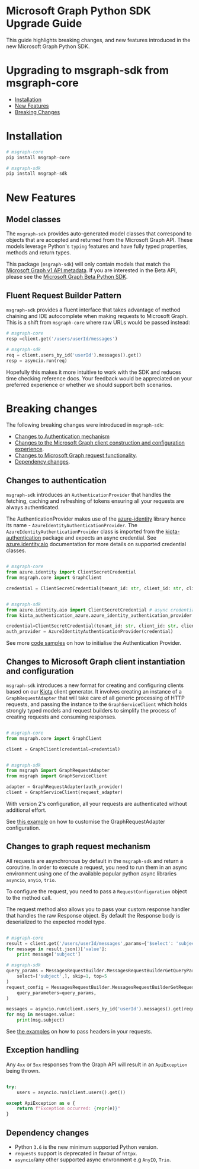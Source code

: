 # Microsoft Graph Python SDK Upgrade Guide

This guide highlights breaking changes, and new features introduced in the new Microsoft Graph Python SDK.

# Upgrading to msgraph-sdk from msgraph-core

- [Installation](#installation)
- [New Features](#new-features)
- [Breaking Changes](#breaking-changes)

# Installation

```py
# msgraph-core
pip install msgraph-core

# msgraph-sdk
pip install msgraph-sdk
```

# New Features

## Model classes

The `msgraph-sdk` provides auto-generated model classes that correspond to objects that are accepted and returned from the Microsoft Graph API. These models leverage Python's `typing` features and have fully typed properties, methods and return types.

This package (`msgraph-sdk`) will only contain models that match the [Microsoft Graph v1 API metadata](https://graph.microsoft.com/v1.0/$metadata). If you are interested in the Beta API, please see the [Microsoft Graph Beta Python SDK](https://github.com/microsoftgraph/msgraph-sdk-beta-python).

## Fluent Request Builder Pattern
`msgraph-sdk` provides a fluent interface that takes advantage of method chaining and IDE autocomplete when making requests to Microsoft Graph. This is a shift from `msgraph-core` where raw URLs would be passed instead:

```py
# msgraph-core
resp =client.get('/users/userId/messages')

# msgraph-sdk
req = client.users_by_id('userId').messages().get()
resp = asyncio.run(req)
```

Hopefully this makes it more intuitive to work with the SDK and reduces time checking reference docs. Your feedback would be appreciated on your preferred experience or whether we should support both scenarios.

# Breaking changes

The following breaking changes were introduced in `msgraph-sdk`:

- [Changes to Authentication mechanism](#changes-to-authentication)
- [Changes to the Microsoft Graph client construction and configuration experience](#changes-to-graph-client-instantiation-and-configuration).
- [Changes to Microsoft Graph request functionality](#changes-to-graph-request-functionality).
- [Dependency changes](#dependency-changes).

## Changes to authentication
`msgraph-sdk` introduces an `AuthenticationProvider` that handles the fetching, caching and refreshing of tokens ensuring all your requests are always authenticated.

The AuthenticationProvider makes use of the [azure-identity](https://github.com/Azure/azure-sdk-for-python/tree/main/sdk/identity/azure-identity) library hence its name - `AzureIdentityAuthenticationProvider`. The `AzureIdentityAuthenticationProvider` class is imported from the [kiota-authentication](https://github.com/microsoft/kiota-authentication-azure-python) package and expects an async credential. See [azure.identity.aio](https://aka.ms/azsdk/python/identity/aio/docs) documentation for more details on supported credential classes.

```py

# msgraph-core
from azure.identity import ClientSecretCredential
from msgraph.core import GraphClient

credential = ClientSecretCredential(tenant_id: str, client_id: str, client_secret: str)


# msgraph-sdk
from azure.identity.aio import ClientSecretCredential # async credentials only
from kiota_authentication_azure.azure_identity_authentication_provider import AzureIdentityAuthenticationProvider

credential=ClientSecretCredential(tenant_id: str, client_id: str, client_secret: str)
auth_provider = AzureIdentityAuthenticationProvider(credential)
```

See more [code samples](README.md#create-an-authenticationprovider-object) on how to initialise the Authentication Provider.

## Changes to Microsoft Graph client instantiation and configuration

`msgraph-sdk` introduces a new format for creating and configuring clients based on our [Kiota](https://github.com/microsoft/kiota) client generator. It involves creating an instance of a `GraphRequestAdapter` that will take care of all generic processing of HTTP requests, and passing the instance to the `GraphServiceClient` which holds strongly typed models and request builders to simplify the process of creating requests and consuming responses.

```py

# msgraph-core
from msgraph.core import GraphClient

client = GraphClient(credential=credential)


# msgraph-sdk
from msgraph import GraphRequestAdapter
from msgraph import GraphServiceClient

adapter = GraphRequestAdapter(auth_provider)
client = GraphServiceClient(request_adapter)
```
With version 2's configuration, all your requests are authenticated without additional effort.

See [this example](docs/Examples.md#creating-a-request-adapter) on how to customise the GraphRequestAdapter configuration.

## Changes to graph request mechanism

All requests are asynchronous by default in the `msgraph-sdk` and return a coroutine. In order to execute a request, you need to run them in an async environment using one of the available popular python async libraries `asyncio`, `anyio`, `trio`.

To configure the request, you need to pass a `RequestConfiguration` object to the method call.

The request method also allows you to pass your custom response handler that handles the raw Response object. By default the Response body is deserialized to the expected model type.


```py

# msgraph-core
result = client.get('/users/userId/messages',params={'$select': 'subject','$top': '5', '$skip': '1'})
for message in result.json()['value']:
    print message['subject']

# msgraph-sdk
query_params = MessagesRequestBuilder.MessagesRequestBuilderGetQueryParameters(
    select=['subject',], skip=1, top=5
)
request_config = MessagesRequestBuilder.MessagesRequestBuilderGetRequestConfiguration(
    query_parameters=query_params,
)

messages = asyncio.run(client.users_by_id('userId').messages().get(request_configuration=request_config))
for msg in messages.value:
    print(msg.subject)
```

See [the examples](docs/Examples.md) on how to pass headers in your requests.

## Exception handling

Any `4xx` or `5xx` responses from the Graph API will result in an `ApiException` being thrown.

```py

try:
    users = asyncio.run(client.users().get())

except ApiException as e {
    return f"Exception occurred: {repr(e)}"
}
```
## Dependency changes

- Python `3.6` is the new minimum supported Python version.
- `requests` support is deprecated in favour of `httpx`.
- `asyncio`/any other supported async envronment e.g `AnyIO`, `Trio`.
